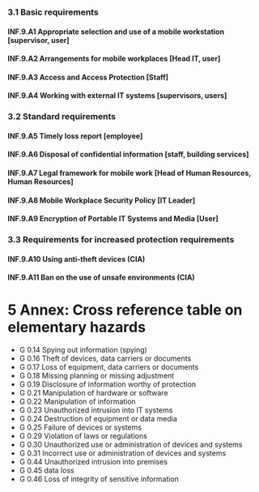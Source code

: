 ### 3.1 Basic requirements
#### INF.9.A1 Appropriate selection and use of a mobile workstation [supervisor, user]
#### INF.9.A2 Arrangements for mobile workplaces [Head IT, user]
#### INF.9.A3 Access and Access Protection [Staff]
#### INF.9.A4 Working with external IT systems [supervisors, users]
### 3.2 Standard requirements
#### INF.9.A5 Timely loss report [employee]
#### INF.9.A6 Disposal of confidential information [staff, building services]
#### INF.9.A7 Legal framework for mobile work [Head of Human Resources, Human Resources]
#### INF.9.A8 Mobile Workplace Security Policy [IT Leader]
#### INF.9.A9 Encryption of Portable IT Systems and Media [User]
### 3.3 Requirements for increased protection requirements
#### INF.9.A10 Using anti-theft devices (CIA)
#### INF.9.A11 Ban on the use of unsafe environments (CIA)
# 5 Annex: Cross reference table on elementary hazards
* G 0.14 Spying out information (spying)
* G 0.16 Theft of devices, data carriers or documents
* G 0.17 Loss of equipment, data carriers or documents
* G 0.18 Missing planning or missing adjustment
* G 0.19 Disclosure of information worthy of protection
* G 0.21 Manipulation of hardware or software
* G 0.22 Manipulation of information
* G 0.23 Unauthorized intrusion into IT systems
* G 0.24 Destruction of equipment or data media
* G 0.25 Failure of devices or systems
* G 0.29 Violation of laws or regulations
* G 0.30 Unauthorized use or administration of devices and systems
* G 0.31 Incorrect use or administration of devices and systems
* G 0.44 Unauthorized intrusion into premises
* G 0.45 data loss
* G 0.46 Loss of integrity of sensitive information
